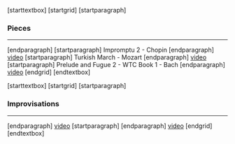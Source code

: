 [starttextbox]
[startgrid]
[startparagraph]
### Pieces
________________________________________________________________________________________________________________________________________________________________________________________
[endparagraph]
[startparagraph]
Impromptu 2 - Chopin
[endparagraph]
[video](images/music/impromptu_2.mp4)
[startparagraph]
Turkish March - Mozart
[endparagraph]
[video](images/music/turkish_march.mp4)
[startparagraph]
Prelude and Fugue 2 - WTC Book 1 - Bach
[endparagraph]
[video](images/music/prelude_fugue_2_WTC.mp4)
[endgrid]
[endtextbox]

[starttextbox]
[startgrid]
[startparagraph]
### Improvisations
________________________________________________________________________________________________________________________________________________________________________________________
[endparagraph]
[video](images/music/impro_rythme.mp4)
[startparagraph]
[endparagraph]
[video](images/music/orgue_impro.mp4)
[endgrid]
[endtextbox]
